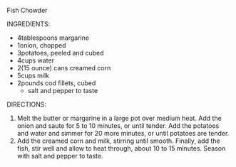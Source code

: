 Fish Chowder

INGREDIENTS:

- 4tablespoons margarine
- 1onion, chopped
- 3potatoes, peeled and cubed
- 4cups water
- 2(15 ounce) cans creamed corn
- 5cups milk
- 2pounds cod fillets, cubed
    * salt and pepper to taste

DIRECTIONS:

   1. Melt the butter or margarine in a large pot over medium heat. Add the onion and saute for 5 to 10 minutes, or until tender. Add the potatoes and water and simmer for 20 more minutes, or until potatoes are tender.
   2. Add the creamed corn and milk, stirring until smooth. Finally, add the fish, stir well and allow to heat through, about 10 to 15 minutes. Season with salt and pepper to taste.
